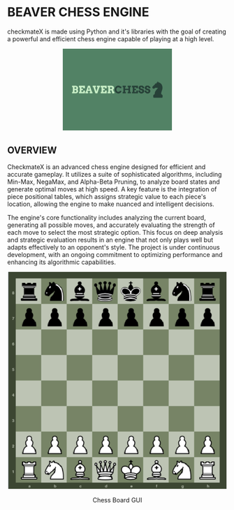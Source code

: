 # BEAVER CHESS ENGINE

checkmateX is made using Python and it's libraries with the goal of creating a powerful and efficient chess engine capable of playing at a high level.
<div align = "center">
 <img src="https://raw.githubusercontent.com/IqmanS/beaver-chess-engine/master/images/beaver-chess-logo%20(2).png" alt="Chess Board" width="250"> 
</div>

## OVERVIEW

CheckmateX is an advanced chess engine designed for efficient and accurate gameplay. It utilizes a suite of sophisticated algorithms, including Min-Max, NegaMax, and Alpha-Beta Pruning, to analyze board states and generate optimal moves at high speed. A key feature is the integration of piece positional tables, which assigns strategic value to each piece's location, allowing the engine to make nuanced and intelligent decisions.

The engine's core functionality includes analyzing the current board, generating all possible moves, and accurately evaluating the strength of each move to select the most strategic option. This focus on deep analysis and strategic evaluation results in an engine that not only plays well but adapts effectively to an opponent's style. The project is under continuous development, with an ongoing commitment to optimizing performance and enhancing its algorithmic capabilities.</p>
<div align = "center">
 <img src="https://raw.githubusercontent.com/IqmanS/beaver-chess-engine/master/images/Beaver.png" alt="Chess Board" width="500"> 
 <p>Chess Board GUI</p>
</div>
